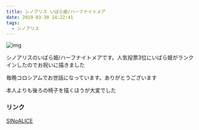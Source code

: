 ```yaml
---
title: シノアリス いばら姫/ハーフナイトメア
date: 2019-03-30 14:22:41
tags:
  - シノアリス
---
```


![img](/image-blog/images/ibara-half-nightmare.png)

シノアリスのいばら姫/ハーフナイトメアです。人気投票3位にいばら姫がランクインしたのでお祝いに描きました

毎晩コロシアムでお世話になっています。ありがとうございます

本人よりも後ろの椅子を描くほうが大変でした

### リンク
[SINoALICE](http://sinoalice.jp)
